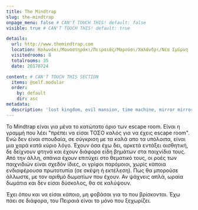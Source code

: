```yaml
---
title: The Mindtrap
slug: the-mindtrap
onpage_menu: false # CAN'T TOUCH THIS! default: false
visible: true # CAN'T TOUCH THIS! default: true

details:
  url: http://www.themindtrap.com
  location: Κολωνάκι/Μοναστηράκι/Πειραιάς/Μαρούσι/Χαλάνδρι/Νέα Σμύρνη
  visitedrooms: 8
  totalrooms: 35
  date: 20170724

content: # CAN'T TOUCH THIS SECTION
  items: @self.modular
  order:
    by: default
    dir: asc
metadata:
  description: 'lost kingdom, evil mansion, time machine, mirror mirror, insanity, prisoners of hope,νέα σμύρνη, μοναστηράκι, school, wizards, ring '
---
```


Το Mindtrap είναι για μένα το κατώτατο όριο των escape room. Είναι η γραμμή που λέει "πρέπει να είσαι ΤΟΣΟ καλός για να έχεις escape room". Ενώ δεν είναι σπουδαία,
σε σύγκριση με τα καλά απο τα υπόλοιπα, είναι μια χαρά κατά κύριο λόγο.
Έχουν όσα έχω δει, αρκετά εντάξει αισθητική, δε δείχνουν φτηνά και έχουν διάφορα είδη βημάτων στα παιχνίδια τους. Από την άλλη, σπάνια έχουν επιτύχει στο θεματικό τους,
οι ροές των παιχνιδιών είναι σχεδόν ίδιες, οι γρίφοι παρόμοιοι, χωρίς κάποια ενδιαφέρουσα πρωτοτυπία (σε σκέψη ή εκτέλεση). Πως θα μπορούσε άλλωστε, με τον αριθμό δωματίων
που έχουν. Αν ψάχνεις απλά, ωραία δωμάτια και δεν είσαι δύσκολος, θα σε καλύψουν.

Έχει όπου και να είσαι κάποιο, μη φοβάσαι για το που βρίσκονται. Έχω πάει σε διάφορα, του Πειραιά είναι το μόνο που ξεχωρίζει.

